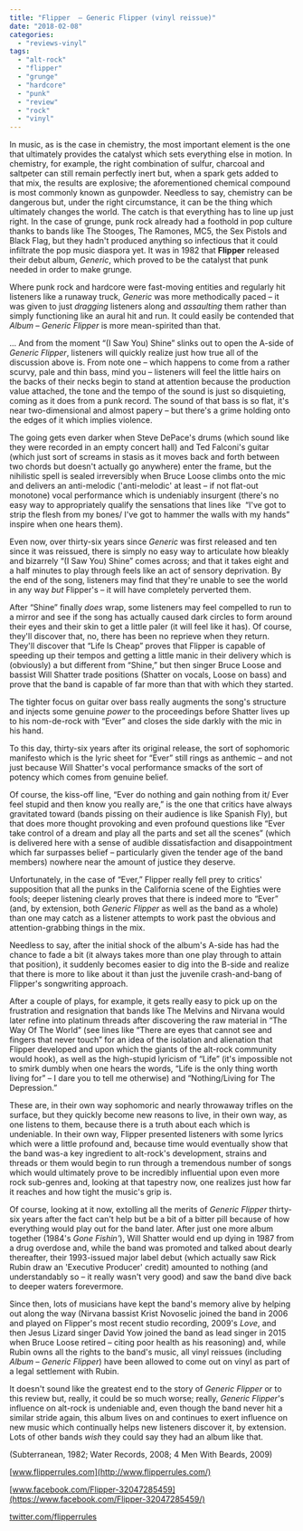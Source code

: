 ```yaml
---
title: "Flipper  – Generic Flipper (vinyl reissue)"
date: "2018-02-08"
categories: 
  - "reviews-vinyl"
tags: 
  - "alt-rock"
  - "flipper"
  - "grunge"
  - "hardcore"
  - "punk"
  - "review"
  - "rock"
  - "vinyl"
---
```


In music, as is the case in chemistry, the most important element is the one that ultimately provides the catalyst which sets everything else in motion. In chemistry, for example, the right combination of sulfur, charcoal and saltpeter can still remain perfectly inert but, when a spark gets added to that mix, the results are explosive; the aforementioned chemical compound is most commonly known as gunpowder. Needless to say, chemistry can be dangerous but, under the right circumstance, it can be the thing which ultimately changes the world. The catch is that everything has to line up just right. In the case of grunge, punk rock already had a foothold in pop culture thanks to bands like The Stooges, The Ramones, MC5, the Sex Pistols and Black Flag, but they hadn't produced anything so infectious that it could infiltrate the pop music diaspora yet. It was in 1982 that **Flipper** released their debut album, _Generic_, which proved to be the catalyst that punk needed in order to make grunge.

Where punk rock and hardcore were fast-moving entities and regularly hit listeners like a runaway truck, _Generic_ was more methodically paced – it was given to just _dragging_ listeners along and _assaulting_ them rather than simply functioning like an aural hit and run. It could easily be contended that _Album – Generic Flipper_ is more mean-spirited than that.

... And from the moment “(I Saw You) Shine” slinks out to open the A-side of _Generic Flipper_, listeners will quickly realize just how true all of the discussion above is. From note one – which happens to come from a rather scurvy, pale and thin bass, mind you – listeners will feel the little hairs on the backs of their necks begin to stand at attention because the production value attached, the tone and the tempo of the sound is just so disquieting, coming as it does from a punk record. The sound of that bass is so flat, it's near two-dimensional and almost papery – but there's a grime holding onto the edges of it which implies violence.

The going gets even darker when Steve DePace's drums (which sound like they were recorded in an empty concert hall) and Ted Falconi's guitar (which just sort of screams in stasis as it moves back and forth between two chords but doesn't actually go anywhere) enter the frame, but the nihilistic spell is sealed irreversibly when Bruce Loose climbs onto the mic and delivers an anti-melodic ('anti-melodic' at least – if not flat-out monotone) vocal performance which is undeniably insurgent (there's no easy way to appropriately qualify the sensations that lines like  “I've got to strip the flesh from my bones/ I've got to hammer the walls with my hands” inspire when one hears them).

Even now, over thirty-six years since _Generic_ was first released and ten since it was reissued, there is simply no easy way to articulate how bleakly and bizarrely “(I Saw You) Shine” comes across; and that it takes eight and a half minutes to play through feels like an act of sensory deprivation. By the end of the song, listeners may find that they're unable to see the world in any way _but_ Flipper's – it will have completely perverted them.

After “Shine” finally _does_ wrap, some listeners may feel compelled to run to a mirror and see if the song has actually caused dark circles to form around their eyes and their skin to get a little paler (it will feel like it has). Of course, they'll discover that, no, there has been no reprieve when they return. They'll discover that “Life Is Cheap” proves that Flipper is capable of speeding up their tempos and getting a little manic in their delivery which is (obviously) a but different from “Shine,” but then singer Bruce Loose and bassist Will Shatter trade positions (Shatter on vocals, Loose on bass) and prove that the band is capable of far more than that with which they started.

The tighter focus on guitar over bass really augments the song's structure and injects some genuine _power_ to the proceedings before Shatter lives up to his nom-de-rock with “Ever” and closes the side darkly with the mic in his hand.

To this day, thirty-six years after its original release, the sort of sophomoric manifesto which is the lyric sheet for “Ever” still rings as anthemic – and not just because Will Shatter's vocal performance smacks of the sort of potency which comes from genuine belief.

Of course, the kiss-off line, “Ever do nothing and gain nothing from it/ Ever feel stupid and then know you really are,” is the one that critics have always gravitated toward (bands pissing on their audience is like Spanish Fly), but that does more thought provoking and even profound questions like “Ever take control of a dream and play all the parts and set all the scenes” (which is delivered here with a sense of audible dissatisfaction and disappointment which far surpasses belief – particularly given the tender age of the band members) nowhere near the amount of justice they deserve.

Unfortunately, in the case of “Ever,” Flipper really fell prey to critics' supposition that all the punks in the California scene of the Eighties were fools; deeper listening clearly proves that there is indeed more to “Ever” (and, by extension, both _Generic Flipper_ as well as the band as a whole) than one may catch as a listener attempts to work past the obvious and attention-grabbing things in the mix.

Needless to say, after the initial shock of the album's A-side has had the chance to fade a bit (it always takes more than one play through to attain that position), it suddenly becomes easier to dig into the B-side and realize that there is more to like about it than just the juvenile crash-and-bang of Flipper's songwriting approach.

After a couple of plays, for example, it gets really easy to pick up on the frustration and resignation that bands like The Melvins and Nirvana would later refine into platinum threads after discovering the raw material in “The Way Of The World” (see lines like “There are eyes that cannot see and fingers that never touch” for an idea of the isolation and alienation that Flipper developed and upon which the giants of the alt-rock community would hook), as well as the high-stupid lyricism of “Life” (it's impossible not to smirk dumbly when one hears the words, “Life is the only thing worth living for” – I dare you to tell me otherwise) and “Nothing/Living for The Depression.”

These are, in their own way sophomoric and nearly throwaway trifles on the surface, but they quickly become new reasons to live, in their own way, as one listens to them, because there is a truth about each which is undeniable. In their own way, Flipper presented listeners with some lyrics which were a little profound and, because time would eventually show that the band was-a key ingredient to alt-rock's development, strains and threads or them would begin to run through a tremendous number of songs which would ultimately prove to be incredibly influential upon even more rock sub-genres and, looking at that tapestry now, one realizes just how far it reaches and how tight the music's grip is.

Of course, looking at it now, extolling all the merits of _Generic Flipper_ thirty-six years after the fact can't help but be a bit of a bitter pill because of how everything would play out for the band later. After just one more album together (1984's _Gone Fishin'_), Will Shatter would end up dying in 1987 from a drug overdose and, while the band was promoted and talked about dearly thereafter, their 1993-issued major label debut (which actually saw Rick Rubin draw an 'Executive Producer' credit) amounted to nothing (and understandably so – it really wasn't very good) and saw the band dive back to deeper waters forevermore.

Since then, lots of musicians have kept the band's memory alive by helping out along the way (Nirvana bassist Krist Novoselic joined the band in 2006 and played on Flipper's most recent studio recording, 2009's _Love_, and then Jesus Lizard singer David Yow joined the band as lead singer in 2015 when Bruce Loose retired – citing poor health as his reasoning) and, while Rubin owns all the rights to the band's music, all vinyl reissues (including _Album – Generic Flipper_) have been allowed to come out on vinyl as part of a legal settlement with Rubin.

It doesn't sound like the greatest end to the story of _Generic Flipper_ or to this review but, really, it could be so much worse; really, _Generic Flipper_'s influence on alt-rock is undeniable and, even though the band never hit a similar stride again, this album lives on and continues to exert influence on new music which continually helps new listeners discover it, by extension. Lots of other bands _wish_ they could say they had an album like that.

(Subterranean, 1982; Water Records, 2008; 4 Men With Beards, 2009)

[www.flipperrules.com](http://www.flipperrules.com/)

[www.facebook.com/Flipper-32047285459](https://www.facebook.com/Flipper-32047285459/)

[twitter.com/flipperrules](https://twitter.com/flipperrules)
